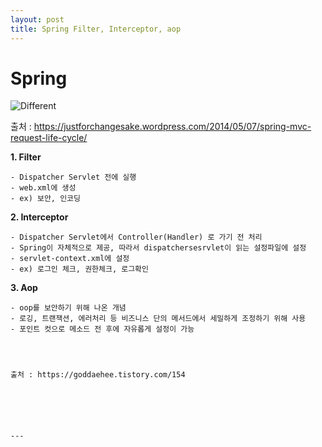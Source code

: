 ```yaml
---
layout: post
title: Spring Filter, Interceptor, aop
---
```



 
# Spring


![Different](https://justforchangesake.files.wordpress.com/2014/05/spring-request-lifecycle.jpg)

출처 : https://justforchangesake.wordpress.com/2014/05/07/spring-mvc-request-life-cycle/


**1. Filter**

    - Dispatcher Servlet 전에 실행
    - web.xml에 생성
    - ex) 보안, 인코딩




**2. Interceptor**

    - Dispatcher Servlet에서 Controller(Handler) 로 가기 전 처리
    - Spring이 자체적으로 제공, 따라서 dispatchersesrvlet이 읽는 설정파일에 설정
    - servlet-context.xml에 설정
    - ex) 로그인 체크, 권한체크, 로그확인



**3. Aop**

    - oop를 보안하기 위해 나온 개념
    - 로깅, 트랜잭션, 에러처리 등 비즈니스 단의 메서드에서 세밀하게 조정하기 위해 사용
    - 포인트 컷으로 메소드 전 후에 자유롭게 설정이 가능




    출처 : https://goddaehee.tistory.com/154






    ---
